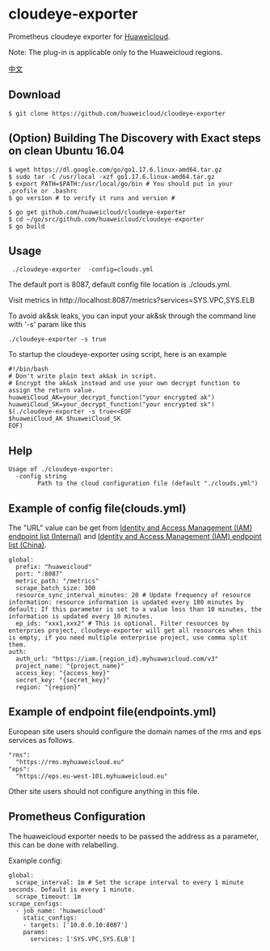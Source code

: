 # cloudeye-exporter

Prometheus cloudeye exporter for [Huaweicloud](https://www.huaweicloud.com/).

Note: The plug-in is applicable only to the Huaweicloud regions.

[中文](./README_cn.md)

## Download
```
$ git clone https://github.com/huaweicloud/cloudeye-exporter
```

## (Option) Building The Discovery with Exact steps on clean Ubuntu 16.04 
```
$ wget https://dl.google.com/go/go1.17.6.linux-amd64.tar.gz
$ sudo tar -C /usr/local -xzf go1.17.6.linux-amd64.tar.gz
$ export PATH=$PATH:/usr/local/go/bin # You should put in your .profile or .bashrc
$ go version # to verify it runs and version #

$ go get github.com/huaweicloud/cloudeye-exporter
$ cd ~/go/src/github.com/huaweicloud/cloudeye-exporter
$ go build
```

## Usage
```
 ./cloudeye-exporter  -config=clouds.yml
```

The default port is 8087, default config file location is ./clouds.yml.

Visit metrics in http://localhost:8087/metrics?services=SYS.VPC,SYS.ELB


To avoid ak&sk leaks, you can input your ak&sk through the command line with '-s' param like this
```shell
./cloudeye-exporter -s true
```
To startup the cloudeye-exporter using script, here is an example
```shell
#!/bin/bash
# Don't write plain text ak&sk in script.
# Encrypt the ak&sk instead and use your own decrypt function to assign the return value.
huaweiCloud_AK=your_decrypt_function("your encrypted ak")
huaweiCloud_SK=your_decrypt_function("your encrypted sk")
$(./cloudeye-exporter -s true<<EOF
$huaweiCloud_AK $huaweiCloud_SK
EOF)
```

## Help
```
Usage of ./cloudeye-exporter:
  -config string
        Path to the cloud configuration file (default "./clouds.yml") 
```

## Example of config file(clouds.yml)
The "URL" value can be get from [Identity and Access Management (IAM) endpoint list (Internal)](https://developer.huaweicloud.com/intl/en-us/endpoint?IAM) and [Identity and Access Management (IAM) endpoint list (China)](https://developer.huaweicloud.com/endpoint?IAM).
```
global:
  prefix: "huaweicloud"
  port: ":8087"
  metric_path: "/metrics"
  scrape_batch_size: 300
  resource_sync_interval_minutes: 20 # Update frequency of resource information: resource information is updated every 180 minutes by default; If this parameter is set to a value less than 10 minutes, the information is updated every 10 minutes.
  ep_ids: "xxx1,xxx2" # This is optional. Filter resources by enterpries project, cloudeye-exporter will get all resources when this is empty, if you need multiple enterprise project, use comma split them.
auth:
  auth_url: "https://iam.{region_id}.myhuaweicloud.com/v3"
  project_name: "{project_name}"
  access_key: "{access_key}"
  secret_key: "{secret_key}"
  region: "{region}"
```

## Example of endpoint file(endpoints.yml)
European site users should configure the domain names of the rms and eps services as follows.
```
"rms":
  "https://rms.myhuaweicloud.eu"
"eps":
  "https://eps.eu-west-101.myhuaweicloud.eu"
```
Other site users should not configure anything in this file.

## Prometheus Configuration
The huaweicloud exporter needs to be passed the address as a parameter, this can be done with relabelling.

Example config:

```
global:
  scrape_interval: 1m # Set the scrape interval to every 1 minute seconds. Default is every 1 minute.
  scrape_timeout: 1m
scrape_configs:
  - job_name: 'huaweicloud'
    static_configs:
    - targets: ['10.0.0.10:8087']
    params:
      services: ['SYS.VPC,SYS.ELB']
```
